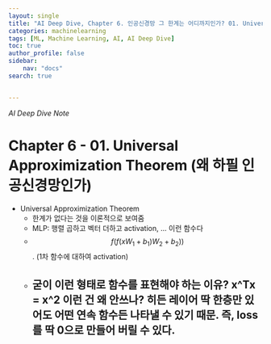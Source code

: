 ```yaml
---
layout: single
title: "AI Deep Dive, Chapter 6. 인공신경망 그 한계는 어디까지인가? 01. Universal Approximization Theorem (왜 하필 인공신경망인가)"
categories: machinelearning
tags: [ML, Machine Learning, AI, AI Deep Dive]
toc: true
author_profile: false
sidebar:
    nav: "docs"
search: true


---
```


*AI Deep Dive Note*



# Chapter 6 - 01. Universal Approximization Theorem (왜 하필 인공신경망인가)

- Universal Approximization Theorem
  - 한계가 없다는 것을 이론적으로 보여줌
  - MLP: 행렬 곱하고 벡터 더하고 activation, ... 이런 함수다
  - $$ f(f(xW_1 + b_1)W_2+b_2)) $$. (1차 함수에 대하여 activation)
  - 굳이 이런 형태로 함수를 표현해야 하는 이유? x^Tx = x^2 이런 건 왜 안쓰나? 히든 레이어 딱 한층만 있어도 어떤 연속 함수든 나타낼 수 있기 때문. 즉, loss를 딱 0으로 만들어 버릴 수 있다.
    - 

